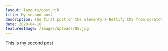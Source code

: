 ```yaml
---
layout: layouts/post.njk
title: My second post
description: The first post on the Eleventy + Netlify CMS from scratch blog
date: 2020-04-18
featuredImage: /images/uploads/05.jpg
---
```

This is my second post